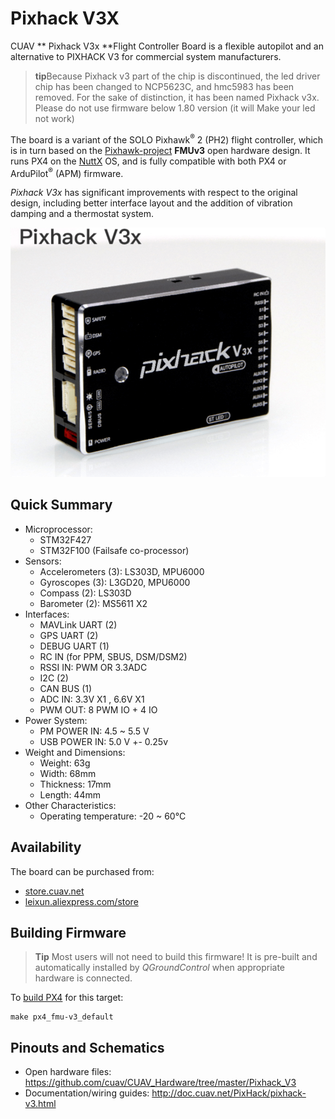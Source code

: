 # Pixhack V3X

CUAV ** Pixhack V3x **Flight Controller Board is a flexible autopilot and an alternative to PIXHACK V3 for commercial system manufacturers.

>**tip**Because Pixhack v3 part of the chip is discontinued, the led driver chip has been changed to NCP5623C, and hmc5983 has been removed. For the sake of distinction, it has been named Pixhack v3x. Please do not use firmware below 1.80 version (it will Make your led not work)


The board is a variant of the SOLO Pixhawk<sup>&reg;</sup> 2 (PH2) flight controller, which is in turn based on the [Pixhawk-project](https://pixhawk.org/) **FMUv3** open hardware design. It runs PX4 on the [NuttX](http://nuttx.org) OS, and is fully compatible with both PX4 or ArduPilot<sup>&reg;</sup> (APM) firmware.

*Pixhack V3x* has significant improvements with respect to the original design, including better interface layout and the addition of vibration damping and a thermostat system.

![Pixhack v3x](../../assets/flight_controller/pixhack_v3x/pixhack_v3x.png)


## Quick Summary

* Microprocessor:
  * STM32F427
  * STM32F100 (Failsafe co-processor)
* Sensors:
  * Accelerometers (3): LS303D, MPU6000
  * Gyroscopes (3): L3GD20, MPU6000
  * Compass (2): LS303D
  * Barometer (2): MS5611 X2
* Interfaces:
  * MAVLink UART (2)
  * GPS UART (2)
  * DEBUG UART (1)
  * RC IN (for PPM, SBUS, DSM/DSM2)
  * RSSI IN: PWM OR 3.3ADC
  * I2C (2)
  * CAN BUS (1)
  * ADC IN: 3.3V X1 , 6.6V X1
  * PWM OUT: 8 PWM IO + 4 IO
* Power System:
  * PM POWER IN: 4.5 ~ 5.5 V
  * USB POWER IN: 5.0 V +- 0.25v
* Weight and Dimensions:
  * Weight: 63g
  * Width: 68mm
  * Thickness: 17mm
  * Length: 44mm
* Other Characteristics:
  * Operating temperature: -20 ~ 60°C

## Availability

The board can be purchased from:
* [store.cuav.net](http://store.cuav.net/index.php?id_product=8&id_product_attribute=0&rewrite=pixhack-v3-autopilot&controller=product&id_lang=3)
* [leixun.aliexpress.com/store](https://leixun.aliexpress.com/store)

## Building Firmware

> **Tip** Most users will not need to build this firmware!
  It is pre-built and automatically installed by *QGroundControl* when appropriate hardware is connected.

To [build PX4](https://dev.px4.io/en/setup/building_px4.html) for this target:
```
make px4_fmu-v3_default
```

## Pinouts and Schematics

* Open hardware files: https://github.com/cuav/CUAV_Hardware/tree/master/Pixhack_V3
* Documentation/wiring guides: http://doc.cuav.net/PixHack/pixhack-v3.html
